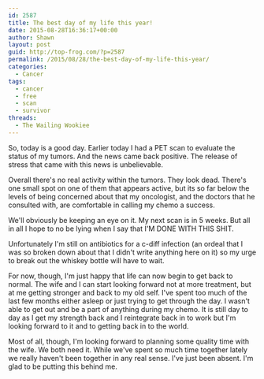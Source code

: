 ```yaml
---
id: 2587
title: The best day of my life this year!
date: 2015-08-28T16:36:17+00:00
author: Shawn
layout: post
guid: http://top-frog.com/?p=2587
permalink: /2015/08/28/the-best-day-of-my-life-this-year/
categories:
  - Cancer
tags:
  - cancer
  - free
  - scan
  - survivor
threads:
  - The Wailing Wookiee
---
```

So, today is a good day. Earlier today I had a PET scan to evaluate the status of my tumors. And the news came back positive. The release of stress that came with this news is unbelievable. 

Overall there's no real activity within the tumors. They look dead. There's one small spot on one of them that appears active, but its so far below the levels of being concerned about that my oncologist, and the doctors that he consulted with, are comfortable in calling my chemo a success. 

We'll obviously be keeping an eye on it. My next scan is in 5 weeks. But all in all I hope to no be lying when I say that I'M DONE WITH THIS SHIT.

Unfortunately I'm still on antibiotics for a c-diff infection (an ordeal that I was so broken down about that I didn't write anything here on it) so my urge to break out the whiskey bottle will have to wait.

For now, though, I'm just happy that life can now begin to get back to normal. The wife and I can start looking forward not at more treatment, but at me getting stronger and back to my old self. I've spent too much of the last few months either asleep or just trying to get through the day. I wasn't able to get out and be a part of anything during my chemo. It is still day to day as I get my strength back and I reintegrate back in to work but I'm looking forward to it and to getting back in to the world. 

Most of all, though, I'm looking forward to planning some quality time with the wife. We both need it. While we've spent so much time together lately we really haven't been together in any real sense. I've just been absent. I'm glad to be putting this behind me.